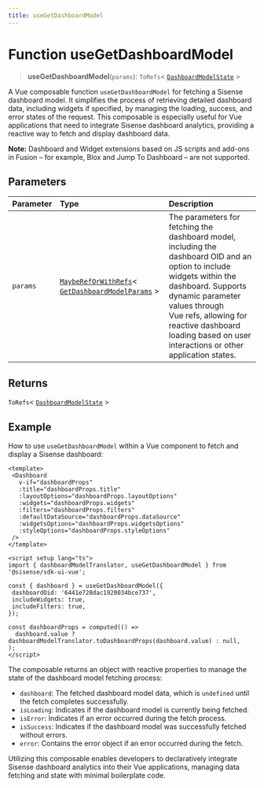 ```yaml
---
title: useGetDashboardModel
---
```


# Function useGetDashboardModel <Badge type="fusionEmbed" text="Fusion Embed" />

> **useGetDashboardModel**(`params`): `ToRefs`\< [`DashboardModelState`](../../sdk-ui/type-aliases/type-alias.DashboardModelState.md) \>

A Vue composable function `useGetDashboardModel` for fetching a Sisense dashboard model.
It simplifies the process of retrieving detailed dashboard data, including widgets if specified,
by managing the loading, success, and error states of the request. This composable is especially useful
for Vue applications that need to integrate Sisense dashboard analytics, providing a reactive way to fetch
and display dashboard data.

**Note:** Dashboard and Widget extensions based on JS scripts and add-ons in Fusion – for example, Blox and Jump To Dashboard – are not supported.

## Parameters

| Parameter | Type | Description |
| :------ | :------ | :------ |
| `params` | [`MaybeRefOrWithRefs`](../type-aliases/type-alias.MaybeRefOrWithRefs.md)\< [`GetDashboardModelParams`](../interfaces/interface.GetDashboardModelParams.md) \> | The parameters for fetching the dashboard model, including the<br />dashboard OID and an option to include widgets within the dashboard. Supports dynamic parameter values through<br />Vue refs, allowing for reactive dashboard loading based on user interactions or other application states. |

## Returns

`ToRefs`\< [`DashboardModelState`](../../sdk-ui/type-aliases/type-alias.DashboardModelState.md) \>

## Example

How to use `useGetDashboardModel` within a Vue component to fetch and display a Sisense dashboard:
```vue
<template>
 <Dashboard
   v-if="dashboardProps"
   :title="dashboardProps.title"
   :layoutOptions="dashboardProps.layoutOptions"
   :widgets="dashboardProps.widgets"
   :filters="dashboardProps.filters"
   :defaultDataSource="dashboardProps.dataSource"
   :widgetsOptions="dashboardProps.widgetsOptions"
   :styleOptions="dashboardProps.styleOptions"
 />
</template>

<script setup lang="ts">
import { dashboardModelTranslator, useGetDashboardModel } from '@sisense/sdk-ui-vue';

const { dashboard } = useGetDashboardModel({
 dashboardOid: '6441e728dac1920034bce737',
 includeWidgets: true,
 includeFilters: true,
});

const dashboardProps = computed(() =>
  dashboard.value ? dashboardModelTranslator.toDashboardProps(dashboard.value) : null,
);
</script>
```

The composable returns an object with reactive properties to manage the state of the dashboard model fetching process:
- `dashboard`: The fetched dashboard model data, which is `undefined` until the fetch completes successfully.
- `isLoading`: Indicates if the dashboard model is currently being fetched.
- `isError`: Indicates if an error occurred during the fetch process.
- `isSuccess`: Indicates if the dashboard model was successfully fetched without errors.
- `error`: Contains the error object if an error occurred during the fetch.

Utilizing this composable enables developers to declaratively integrate Sisense dashboard analytics into their Vue applications,
managing data fetching and state with minimal boilerplate code.
